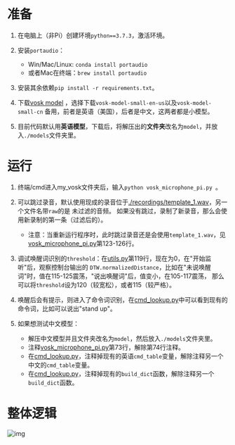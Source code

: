 # 准备
1. 在电脑上（非Pi）创建环境```python==3.7.3```，激活环境。

1. 安装```portaudio```：
    - Win/Mac/Linux: ```conda install portaudio```
    - 或者Mac在终端：```brew install portaudio```

1. 安装其余依赖```pip install -r requirements.txt```。

1. 下载[vosk model](https://alphacephei.com/vosk/models) ，选择下载```vosk-model-small-en-us```以及```vosk-model-small-cn```
备用，前者是英语（美国），后者是中文，这两者都是小模型。
   
1. 目前代码默认用**英语模型**，下载后，将解压出的**文件夹**改名为```model```，并放入```./models```文件夹里。

# 运行
1. 终端/cmd进入my_vosk文件夹后，输入```python vosk_microphone_pi.py ```。

1. 可以跳过录音，默认使用现成的录音位于[./recordings/template_1.wav](./recordings/template_1.wav)，另一个文件名带```raw```的是
   未过滤的音频。 如果没有跳过，录制了新录音，那么会使用新录制的第一条（过滤后的）。
   - 注意：当重新运行程序时，此时跳过录音还是会使用```template_1.wav```，见
     [vosk_microphone_pi.py](./vosk_microphone_pi.py)第123-126行。
   
1. 调试唤醒词识别的```threshold```：在[utils.py](./utils.py)第119行，现在为0，在"开始监听"后，观察控制台输出的
   ```DTW.normalizedDistance```，比如在"未说唤醒词"时，值在115-125震荡，"说出唤醒词"后，值变小，在105-117震荡，
   那么可以将```threshold```设为120（较宽松），或者115（较严格）。
   
1. 唤醒后会有提示，则进入了命令词识别，在[cmd_lookup.py](./cmd_lookup.py)中可以看到现有的命令词，比如可以说出"stand up"。

1. 如果想测试中文模型：
   - 解压中文模型并且文件夹改名为```model```，然后放入```./models```文件夹里。
   - 注释[vosk_microphone_pi.py](./vosk_microphone_pi.py)第73行，解除第74行注释。
   - 在[cmd_lookup.py](./cmd_lookup.py)，注释掉现有的英语```cmd_table```变量，解除注释另一个中文的```cmd_table```变量。
   - 在[cmd_lookup.py](./cmd_lookup.py)，注释掉现有的```build_dict```函数，解除注释另一个```build_dict```函数。
 
  
# 整体逻辑
![img](../Hey%20Bittle.svg)